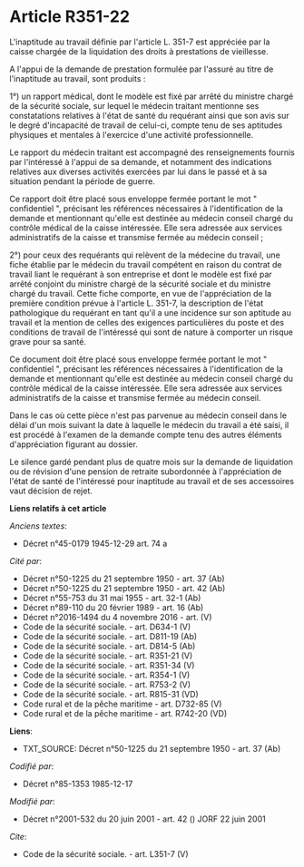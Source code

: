 # Article R351-22

L'inaptitude au travail définie par l'article L. 351-7 est appréciée par la caisse chargée de la liquidation des droits à
prestations de vieillesse. 

A l'appui de la demande de prestation formulée par l'assuré au titre de l'inaptitude au travail, sont produits : 

1°) un rapport médical, dont le modèle est fixé par arrêté du ministre chargé de la sécurité sociale, sur lequel le médecin
traitant mentionne ses constatations relatives à l'état de santé du requérant ainsi que son avis sur le degré d'incapacité de
travail de celui-ci, compte tenu de ses aptitudes physiques et mentales à l'exercice d'une activité professionnelle. 

Le rapport du médecin traitant est accompagné des renseignements fournis par l'intéressé à l'appui de sa demande, et
notamment des indications relatives aux diverses activités exercées par lui dans le passé et à sa situation pendant la
période de guerre. 

Ce rapport doit être placé sous enveloppe fermée portant le mot " confidentiel ", précisant les références nécessaires à
l'identification de la demande et mentionnant qu'elle est destinée au médecin conseil chargé du contrôle médical de la caisse
intéressée. Elle sera adressée aux services administratifs de la caisse et transmise fermée au médecin conseil ; 

2°) pour ceux des requérants qui relèvent de la médecine du travail, une fiche établie par le médecin du travail compétent en
raison du contrat de travail liant le requérant à son entreprise et dont le modèle est fixé par arrêté conjoint du ministre
chargé de la sécurité sociale et du ministre chargé du travail. Cette fiche comporte, en vue de l'appréciation de la première
condition prévue à l'article L. 351-7, la description de l'état pathologique du requérant en tant qu'il a une incidence sur
son aptitude au travail et la mention de celles des exigences particulières du poste et des conditions de travail de
l'intéressé qui sont de nature à comporter un risque grave pour sa santé. 

Ce document doit être placé sous enveloppe fermée portant le mot " confidentiel ", précisant les références nécessaires à
l'identification de la demande et mentionnant qu'elle est destinée au médecin conseil chargé du contrôle médical de la caisse
intéressée. Elle sera adressée aux services administratifs de la caisse et transmise fermée au médecin conseil. 

Dans le cas où cette pièce n'est pas parvenue au médecin conseil dans le délai d'un mois suivant la date à laquelle le
médecin du travail a été saisi, il est procédé à l'examen de la demande compte tenu des autres éléments d'appréciation
figurant au dossier. 

Le silence gardé pendant plus de quatre mois sur la demande de liquidation ou de révision d'une pension de retraite
subordonnée à l'appréciation de l'état de santé de l'intéressé pour inaptitude au travail et de ses accessoires vaut décision
de rejet.

**Liens relatifs à cet article**

_Anciens textes_:

  - Décret n°45-0179 1945-12-29 art. 74 a

_Cité par_:

  - Décret n°50-1225 du 21 septembre 1950 - art. 37 (Ab)
  - Décret n°50-1225 du 21 septembre 1950 - art. 42 (Ab)
  - Décret n°55-753 du 31 mai 1955 - art. 32-1 (Ab)
  - Décret n°89-110 du 20 février 1989 - art. 16 (Ab)
  - Décret n°2016-1494 du 4 novembre 2016 - art. (V)
  - Code de la sécurité sociale. - art. D634-1 (V)
  - Code de la sécurité sociale. - art. D811-19 (Ab)
  - Code de la sécurité sociale. - art. D814-5 (Ab)
  - Code de la sécurité sociale. - art. R351-21 (V)
  - Code de la sécurité sociale. - art. R351-34 (V)
  - Code de la sécurité sociale. - art. R354-1 (V)
  - Code de la sécurité sociale. - art. R753-2 (V)
  - Code de la sécurité sociale. - art. R815-31 (VD)
  - Code rural et de la pêche maritime - art. D732-85 (V)
  - Code rural et de la pêche maritime - art. R742-20 (VD)

**Liens**:

  - TXT_SOURCE: Décret n°50-1225 du 21 septembre 1950 - art. 37 (Ab)

_Codifié par_:

  - Décret n°85-1353 1985-12-17

_Modifié par_:

  - Décret n°2001-532 du 20 juin 2001 - art. 42 () JORF 22 juin 2001

_Cite_:

  - Code de la sécurité sociale. - art. L351-7 (V)
